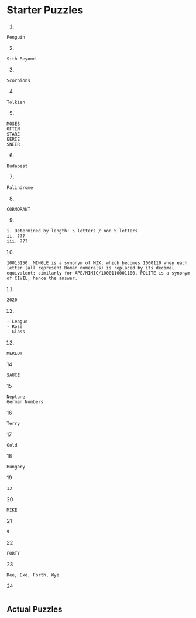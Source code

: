 # Starter Puzzles
1.
```
Penguin
```
2.
```
Sith Beyond
```
3.
```
Scorpions
```
4.
```
Tolkien
```
5. 
```
MOSES
OFTEN
STARE
EERIE
SNEER
```
6.
```
Budapest
```
7.
```
Palindrome
```
8.
```
CORMORANT
```
9.
```
i. Determined by length: 5 letters / non 5 letters
ii. ???
iii. ???
```
10. 
```
10015150. MINGLE is a synonym of MIX, which becomes 1000110 when each letter (all represent Roman numerals) is replaced by its decimal equivalent; similarly for APE/MIMIC/1000110001100. POLITE is a synonym of CIVIL, hence the answer.
```
11.
```
2020
```
12.
```
- League
- Rose
- Glass
```
13.
```
MERLOT
```
14 
```
SAUCE
```
15
```
Neptune
German Numbers
```
16
```
Terry
```
17
```
Gold
```
18
```
Hungary
```
19
```
13
```
20
```
MIKE
```
21
```
9
```
22
```
FORTY
```
23
```
Dee, Exe, Forth, Wye
```
24
```

```




## Actual Puzzles






